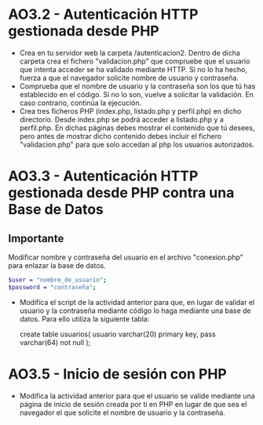 # AO3.2 - Autenticación HTTP gestionada desde PHP

- Crea en tu servidor web la carpeta /autenticacion2. 
Dentro de dicha carpeta crea el fichero "validacion.php" que compruebe que el usuario que intenta acceder se ha validado mediante HTTP. Si no lo ha hecho, fuerza a que el navegador solicite nombre de usuario y contraseña.
- Comprueba que el nombre de usuario y la contraseña son los que tú has establecido en el código. Si no lo son, vuelve a solicitar la validación. En caso contrario, continúa la ejecución.
- Crea tres ficheros PHP (index.php, listado.php y perfil.php) en dicho directorio. Desde index.php se podrá acceder a listado.php y a perfil.php. En dichas páginas debes mostrar el contenido que tú desees, pero antes de mostrar dicho contenido debes incluir el fichero "validacion.php" para que solo accedan al php los usuarios autorizados.

# AO3.3 - Autenticación HTTP gestionada desde PHP contra una Base de Datos

## Importante

Modificar nombre y contraseña del usuario en el archivo "conexion.php" para enlazar la base de datos.

```sh
$user = "nombre_de_usuario";
$password = "contraseña";
```

- Modifica el script de la actividad anterior para que, en lugar de validar el usuario y la contraseña mediante código lo haga mediante una base de datos. Para ello utiliza la siguiente tabla:

    create table usuarios(
    usuario varchar(20) primary key,
    pass varchar(64) not null
    );

# AO3.5 - Inicio de sesión con PHP

- Modifica la actividad anterior para que el usuario se valide mediante una página de inicio de sesión creada por ti en PHP en lugar de que sea el navegador el que solicite el nombre de usuario y la contraseña.
